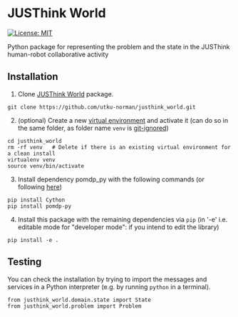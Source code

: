 # JUSThink World

[![License: MIT](https://img.shields.io/badge/License-MIT-yellow.svg)](https://opensource.org/licenses/MIT)

Python package for representing the problem and the state in the JUSThink human-robot collaborative activity


## Installation

1) Clone [JUSThink World](https://github.com/utku-norman/justhink_world) package.
```
git clone https://github.com/utku-norman/justhink_world.git
```

2) (optional) Create a new [virtual environment](https://docs.python.org/3/tutorial/venv.html) and activate it (can do so in the same folder, as folder name `venv` is [git-ignored](https://git-scm.com/docs/gitignore))
```
cd justhink_world
rm -rf venv   # Delete if there is an existing virtual environment for a clean install
virtualenv venv
source venv/bin/activate
```

3) Install dependency pomdp_py with the following commands (or following [here](https://h2r.github.io/pomdp-py/html/installation.html))
```
pip install Cython
pip install pomdp-py
```

4) Install this package with the remaining dependencies via `pip` (in '-e' i.e. editable mode for "developer mode": if you intend to edit the library)
```
pip install -e .
```


## Testing

You can check the installation by trying to import the messages and services in a Python interpreter (e.g. by running `python` in a terminal).

```
from justhink_world.domain.state import State
from justhink_world.problem import Problem
```
